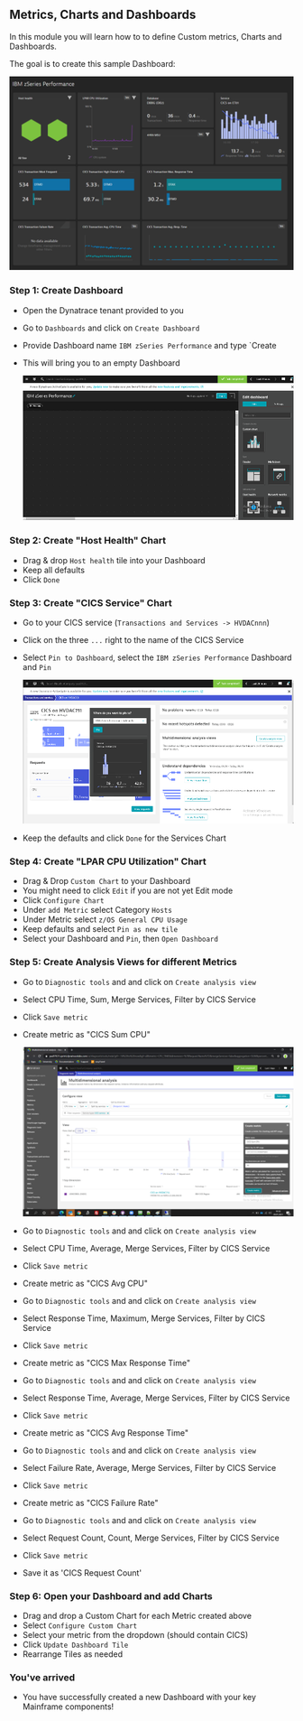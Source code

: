 ## Metrics, Charts and Dashboards

In this module you will learn how to to define Custom metrics, Charts and Dashboards.

The goal is to create this sample Dashboard:

   ![Sample](../../assets/images/IBM_zSeries_Dashboard.png)

### Step 1: Create Dashboard
- Open the Dynatrace tenant provided to you
- Go to `Dashboards` and click on `Create Dashboard`
- Provide Dashboard name `IBM zSeries Performance` and type `Create
- This will bring you to an empty Dashboard

   ![Dashboard](../../assets/images/Dashboard.png)

### Step 2: Create "Host Health" Chart
- Drag & drop `Host health` tile into your Dashboard 
- Keep all defaults
- Click `Done`

### Step 3: Create "CICS Service" Chart
- Go to your CICS service (`Transactions and Services -> HVDACnnn`)
- Click on the three `...` right to the name of the CICS Service
- Select `Pin to Dashboard`, select the `IBM zSeries Performance` Dashboard and `Pin`

  ![Pin](../../assets/images/Pin.png)

- Keep the defaults and click `Done` for the Services Chart

### Step 4: Create "LPAR CPU Utilization" Chart
- Drag & Drop `Custom Chart` to your Dashboard 
- You might need to click `Edit` if you are not yet Edit mode
- Click `Configure Chart`
- Under `add Metric` select Category `Hosts`
- Under Metric select `z/OS General CPU Usage`
- Keep defaults and select `Pin as new tile`
- Select your Dashboard and `Pin`, then `Open Dashboard`

### Step 5: Create Analysis Views for different Metrics
- Go to `Diagnostic tools` and and click on `Create analysis view`
- Select CPU Time, Sum, Merge Services, Filter by CICS Service
- Click `Save metric`
- Create metric as "CICS Sum CPU"

  ![SumCPU](../../assets/images/SumCPU.png)

- Go to `Diagnostic tools` and and click on `Create analysis view`
- Select CPU Time, Average, Merge Services, Filter by CICS Service
- Click `Save metric`
- Create metric as "CICS Avg CPU"

- Go to `Diagnostic tools` and and click on `Create analysis view`
- Select Response Time, Maximum, Merge Services, Filter by CICS Service
- Click `Save metric`
- Create metric as "CICS Max Response Time"

- Go to `Diagnostic tools` and and click on `Create analysis view`
- Select Response Time, Average, Merge Services, Filter by CICS Service
- Click `Save metric`
- Create metric as "CICS Avg Response Time"

- Go to `Diagnostic tools` and and click on `Create analysis view`
- Select Failure Rate, Average, Merge Services, Filter by CICS Service
- Click `Save metric`
- Create metric as "CICS Failure Rate"

- Go to `Diagnostic tools` and and click on `Create analysis view`
- Select Request Count, Count, Merge Services, Filter by CICS Service
- Click `Save metric`
- Save it as 'CICS Request Count'

### Step 6: Open your Dashboard and add Charts
- Drag and drop a Custom Chart for each Metric created above
- Select `Configure Custom Chart`
- Select your metric from the dropdown (should contain CICS)
- Click `Update Dashboard Tile`
- Rearrange Tiles as needed

### You've arrived
- You have successfully created a new Dashboard with your key Mainframe components! 





